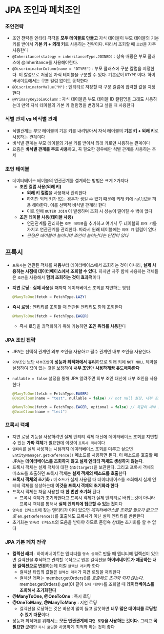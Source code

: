 # JPA 조인과 페치조인
### 조인전략

- 조인 전략은 엔티티 각각을 **모두 테이블로 만들고** 자식 테이블이 부모 테이블의 기본 키를 받아서 **기본 키 + 외래 키**로 사용하는 전략이다. 따라서 조회할 때 `조인`을 자주 사용한다
- `@Inheritance(stategy = inheritanceType.JOINED)`  : 상속 매핑은 부모 클래스에 @Inheritance를 사용해야한다.
- `@DiscriminatorColumn(name = "DTYPE")` : 부모 클래스에 구분 칼럼을 지정한다. 이 칼럼으로 저장된 자식 테이블을 구분할 수 있다. 기본값이 `DTYPE` 이다. 하이버네이트에서는 구분 컬럼 없이도 동작한다
- `@DiscriminatorValue("M")` : 엔티티르 저장할 때 구분 컬럼에 입력할 값을 지정한다
- `@PrimaryKeyJoinColumn` : 자식 테이블은 부모 테이블 ID 컬럼명을 그래도 사용하는데 만약 자식 테이블의 기본 키 컬럼명을 변경하고 싶을 때 사용한다

### 식별 관계 vs 비식별 관계

- 식별관계는 부모 테이블의 기본 키를 내려받아서 자식 테이블의 **기본 키 + 외래 키**로 사용하는 관계이다
- 비식별 관계는 부모 테이블의 기본 키를 받아서 외래 키로만 사용하는 관계이다
- 요즘은 **비식별 관계를 주로 사용**하고, 꼭 필요한 경우에만 식별 관계를 사용하는 추세

### 조인 테이블

- 데이터베이스 테이블의 연관관계를 설계하는 방법은 크게 2가지다
    - **조인 컬럼 사용(외래 키)**
        - **외래 키 컬럼**을 사용해서 관리한다
        - 하지만 외래 키가 없는 경우가 생길 수 있기 때문에 외래 키에 `null`값을 허용 해야한다. 이를 선택적 비식별 관계라 한다
        - 이로 인해 `OUTER JOIN` 이 발생하며 조회 시 성능이 떨어질 수 밖에 없다
    - **조인 테이블 사용(테이블 사용)**
        - 연관관계를 관리하는 `조인 테이블`을 추가하고 여기서 두 테이블의 `외래 키`를 가지고 연관관계를 관리한다. 따라서 원래 테이블에는 `외래 키` 컬럼이 없다
        - *단점은 테이블이 늘어나며 조인이 늘어난다는 단점이 있다*

## 프록시

- `프록시`는 연관된 객체를 **처음**부터 데이터베이스에서 조회하는 것이 아니라, **실제 사용하는 시점에 데이터베이스에서 조회할 수 있다.** 하지만 자주 함께 사용하는 객체들은 `조인`을 사용해서 **함께 조회하는 것이 효과적**이다
- **지연 로딩** : **실제 사용**될 때까지 데이터베이스 조회를 지연하는 방법

    ```java
    @ManyToOne(fetch = FetchType.LAZY)
    ```

- **즉시 로딩 :** 엔티티를 조회할 때 연관된 엔티티도 함께 조회한다

    ```java
    @ManyToOne(fetch = FetchType.EAGER)
    ```

    - 즉시 로딩을 최적화하기 위해 가능하면 **조인 쿼리를 사용**한다

### JPA 조인 전략

- JPA는 선택적 관계면 외부 조인을 사용하고 필수 관계면 내부 조인을 사용한다.
- `외부조인` 보단 `내부조인`이 **성능과 최적화에서 유리**하므로 외래 키에 `NOT NULL` 제약을 설정하여 값이 있는 것을 보장하여 **내부 조인**만 **사용하게끔 유도해야한다**
- `nullable = false` 설정을 통해 JPA 알려주면 외부 조인 대신에 내부 조인을 사용한다

    ```java
    @ManyToOne(fetch = FetchType.EAGER)
    @JoinCloum(name = "test", nullable = false) // not null 설정, 내부 조인 사용
    
    @ManyToOne(fetch = FetchType.EAGER, optional = false) // 똑같이 내부 조인 사용
    @JoinCloum(name = "test") 
    ```


### 프록시 객체

- 지연 로딩 기능을 사용하려면 실제 엔티티 객체 대신에 데이터베이스 조회를 지연할 수 있는 **가짜 객체**가 필요한데 이것이 `프록시 객체`이다
- `엔티티`를 실제 사용하는 시점까지 데이터베이스 조회를 미루고 싶으면 `EntityManager.getReference()` 메소드를 사용하면 된다. 이 메소드를 호출할 때 JPA는 **데이터베이스를 조회하지 않고 실제 엔티티 객체도 생성하지 않는다**.
- 프록시 객체는 실제 객체에 대한 `참조(target)`을 보관한다. 그리고 프록시 객체의 메소드를 호출하면 프록시 객체는 **실제 객체의 메소드를 호출**한**다**
- **프록시 객체의 초기화 :** 메소드가 실제 사용될 때 데이터베이스를 조회해서 실제 인테테 객체를 생성하는데 **이것을 프록시 객체의 초기화라 한다**
- 프록시 객체는 처음 사용할 때 **한 번만 초기화** 된다
    - 프록시 객체가 초기화한다고 프록시 객체가 실제 엔티티로 바뀌는것이 아니라 프록시 객체를 통해서 **실제 엔티티에 접근할 수 있는 것**이다
- `영속성 컨텍스트`에 찾는 엔티티가 이미 있으면 *데이터베이스를 조회할 필요가 없으므로* `em.getReference()`를 호출해도 프록시가 아닌 실제 엔티티를 반환한다
- 초기화는 `영속성 컨텍스트`의 도움을 받아야 하므로 준영속 상태는 초기화를 할 수 없다

### JPA 기본 페치 전략

- **컬렉션 래퍼** : 하이버네이트는 엔티티를 `영속 상태`로 만들 때 엔티티에 컬렉션이 있으면 컬렉션을 추적하고 관리할 목적으로 원본 컬렉션을 **하이버네이트가 제공하는 내장 컬렉션으로 변경**하는데 이럴 `컬렉션 래퍼`라 한다
    - 컬렉션 타입의 값들은 `컬렉션 래퍼`가 지연 로딩을 처리한다
    - 컬렉션 래퍼는 member.getOrders()를 *호출해도 초기화 되지 않는다.* member.getOrders().get(0) 같이 `실제 데이터`를 조회할 때 **데이터베이스를 조회해서 초기화한다**
- **@ManyToOne, @OneToOne** : 즉시 로딩
- **@OneToMany, @ManyToMany** : 지연 로딩
    - 컬렉션을 로딩하는 것은 비용이 많이 들고 잘못하면 **너무 많은 데이터를 로딩할 수 있기 때문**이다
- 성능과 최적화를 위해서는 **모든 연관관계에 `지연 로딩`을 사용하는 것이다.** 그리고 **꼭 필요한 곳**에만 `즉시 로딩`을 사용하게 최적화 하는 것이 좋다